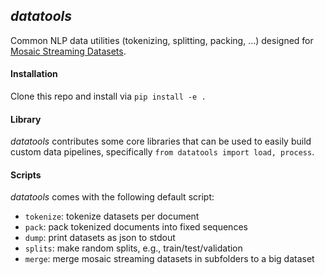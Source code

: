 ## *datatools*

Common NLP data utilities (tokenizing, splitting, packing, ...) designed for [Mosaic Streaming Datasets](https://docs.mosaicml.com/projects/streaming/en/stable/index.html).

#### Installation

Clone this repo and install via `pip install -e .`

#### Library

*datatools* contributes some core libraries that can be used to easily build custom data pipelines, specifically `from datatools import load, process`.


#### Scripts

*datatools* comes with the following default script:

* `tokenize`: tokenize datasets per document
* `pack`: pack tokenized documents into fixed sequences
* `dump`: print datasets as json to stdout
* `splits`: make random splits, e.g., train/test/validation
* `merge`: merge mosaic streaming datasets in subfolders to a big dataset


